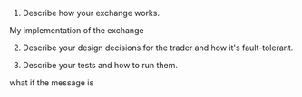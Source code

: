 1. Describe how your exchange works.

My implementation of the exchange 

2. Describe your design decisions for the trader and how it's fault-tolerant.

3. Describe your tests and how to run them.

what if the message is 
